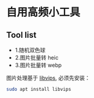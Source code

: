 # 自用高频小工具

## Tool list

- 1.随机双色球
- 2.图片批量转 heic
- 3.图片批量转 webp

图片处理基于 [libvips](https://github.com/libvips/libvips), 必须先安装：

```bash
sudo apt install libvips
```
